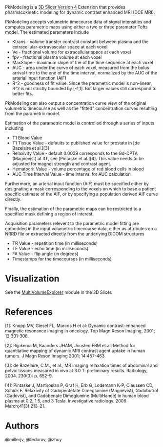 PkModeling is a [3D Slicer Version 4](http://www.slicer.org) Extension that provides pharmacokinetic modeling for dynamic contrast enhanced MRI (DCE MRI).

PkModeling accepts volumetric timecourse data of signal intensities and computes parametric maps using either a two or three
parameter Tofts model. The estimated parameters include

* Ktrans - volume transfer contrast constant between plasma and the extracellular-extravascular space at each voxel
* Ve - fractional volume for extracellular space at each voxel
* fpv - fractional plasma volume at each voxel
* MaxSlope - maximum slope of the of the time sequence at each voxel
* AUC - area under the curve of each voxel, measured from the bolus arrival time to the end of the time interval, normalized by the AUC of the arterial input function (AIF)
* R^2 - goodness of fit value. Since the parametric model is non-linear, R^2 is not strictly bounded by [-1,1]. But larger values still correspond to better fits.

PkModeling can also output a concentration curve view of the original volumetric timecourse as well as the "fitted" concentration curves resulting from the parametric model.

Estimation of the parametric model is controlled through a series of inputs including

* T1 Blood Value
* T1 Tissue Value - defaults to published value for prostate in [de Bazelaire et al.][3]
* Relaxivity Value - default 0.0039 corresponds to the Gd-DPTA (Magnevist) at 3T, see [Pintaske et al.][4]. This value needs to be adjusted for magnet strength and contrast agent.
* Hematocrit Value - volume percentage of red blood cells in blood
* AUC Time Interval Value - time interval for AUC calculation

Furthermore, an arterial input function (AIF) must be specified either by designating a mask corresponding to the voxels on which to base a patient specific estimate of the AIF, or by specifying a population derived AIF curve directly.

Finally, the estimation of the parametric maps can be restricted to a specified mask defining a region of interest.

Acquisition parameters relevent to the parametric model fitting are embedded in the input volumetric timecourse data, either as attributes on a NRRD file or extracted directly from the underlying DICOM structures

* TR Value - repetition time (in milliseconds)
* TE Value - echo time (in milliseconds)
* FA Value - flip angle (in degrees)
* Timestamps for the timecourses (in milliseconds)

# Visualization
See the [MultiVolumeExplorer](ttps://github.com/fedorov/MultiVolumeExplorer) module in the 3D Slicer.

# References
[1]: Knopp MV, Giesel FL, Marcos H et al: Dynamic contrast-enhanced magnetic resonance imaging in oncology. Top Magn Reson Imaging, 2001; 12:301-308.

[2]: Rijpkema M, Kaanders JHAM, Joosten FBM et al: Method for quantitative mapping of dynamic MRI contrast agent uptake in human tumors. J Magn Reson Imaging 2001; 14:457-463.

[3]: de Bazelaire, C.M., et al., MR imaging relaxation times of abdominal and pelvic tissues measured in vivo at 3.0 T: preliminary results. Radiology, 2004. 230(3): p. 652-9.

[4]: Pintaske J, Martirosian P, Graf H, Erb G, Lodemann K-P, Claussen CD, Schick F. Relaxivity of Gadopentetate Dimeglumine (Magnevist), Gadobutrol (Gadovist), and Gadobenate Dimeglumine (MultiHance) in human blood plasma at 0.2, 1.5, and 3 Tesla. Investigative radiology. 2006 March;41(3):213–21.

# Authors
@millerjv, @fedorov, @zhuy

